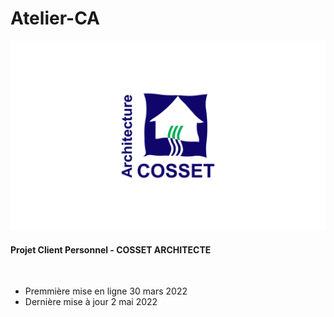 # Atelier-CA
<div>
  <img src="./assets/images/atelier-ca.jpg" alt="logo cosset architecture">
</div>

#### Projet Client Personnel -  COSSET ARCHITECTE
<br>

- Premmière mise en ligne 30 mars 2022
- Dernière mise à jour 2 mai 2022
